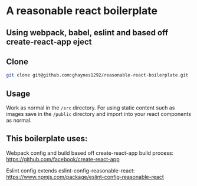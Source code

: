 # A reasonable react boilerplate
## Using webpack, babel, eslint and based off create-react-app eject

## Clone

```bash
git clone git@github.com:ghaynes1292/reasonable-react-boilerplate.git
```

## Usage

Work as normal in the `/src` directory.
For using static content such as images save in the `/public` directory and import into your react components as normal.


## This boilerplate uses:
Webpack config and build based off create-react-app build process: https://github.com/facebook/create-react-app

Eslint config extends eslint-config-reasonable-react: https://www.npmjs.com/package/eslint-config-reasonable-react
